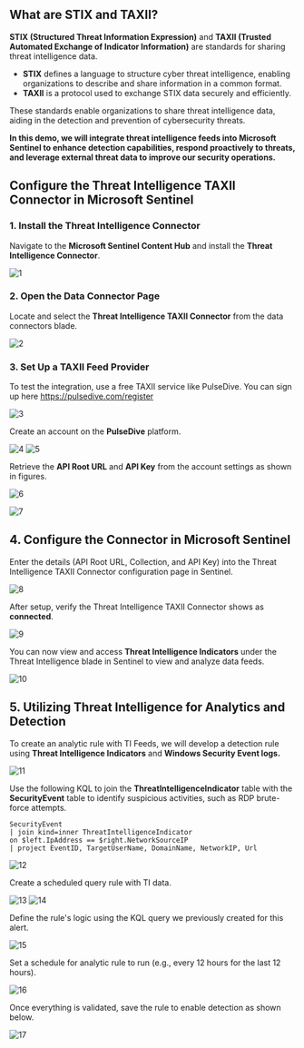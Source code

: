 ## What are STIX and TAXII?

**STIX (Structured Threat Information Expression)** and **TAXII (Trusted Automated Exchange of Indicator Information)** are standards for sharing threat intelligence data.

- **STIX** defines a language to structure cyber threat intelligence, enabling organizations to describe and share information in a common format.
- **TAXII** is a protocol used to exchange STIX data securely and efficiently.

These standards enable organizations to share threat intelligence data, aiding in the detection and prevention of cybersecurity threats.

**In this demo, we will integrate threat intelligence feeds into Microsoft Sentinel to enhance detection capabilities, respond proactively to threats, and leverage external threat data to improve our security operations.**

## Configure the Threat Intelligence TAXII Connector in Microsoft Sentinel

### 1. Install the Threat Intelligence Connector

Navigate to the **Microsoft Sentinel Content Hub** and install the **Threat Intelligence Connector**.

![1](https://github.com/user-attachments/assets/47dd785f-8e58-49f9-8851-b7e32785db36)


### 2. Open the Data Connector Page

Locate and select the **Threat Intelligence TAXII Connector** from the data connectors blade.

![2](https://github.com/user-attachments/assets/e08c5ff1-454b-4f0e-8adf-de9dd4c6f722)


### 3. Set Up a TAXII Feed Provider

To test the integration, use a free TAXII service like PulseDive. You can sign up here https://pulsedive.com/register

![3](https://github.com/user-attachments/assets/20e6a760-d2c8-42c4-95b0-77502780e070)


Create an account on the **PulseDive** platform.

![4](https://github.com/user-attachments/assets/93b9a33b-3c84-4a48-a3cb-04aa5ef6ac21)
![5](https://github.com/user-attachments/assets/737a2940-7a41-477b-8f69-bef74ec54172)


Retrieve the **API Root URL** and **API Key** from the account settings as shown in figures.

![6](https://github.com/user-attachments/assets/9c4d94a7-e568-49ca-b88c-bb892d2d4cb3)

![7](https://github.com/user-attachments/assets/454650f9-c7b6-44d0-88c2-25a0f865baf7)


## 4. Configure the Connector in Microsoft Sentinel

Enter the details (API Root URL, Collection, and API Key) into the Threat Intelligence TAXII Connector configuration page in Sentinel.

![8](https://github.com/user-attachments/assets/16d74d82-47d5-43e4-b355-e44e84f0a860)


After setup, verify the Threat Intelligence TAXII Connector shows as **connected**.

![9](https://github.com/user-attachments/assets/ae6450a3-898c-43dd-9a92-1fce15fc9bdf)


You can now view and access **Threat Intelligence Indicators** under the Threat Intelligence blade in Sentinel to view and analyze data feeds.

![10](https://github.com/user-attachments/assets/7a7ceddb-ef38-4571-884d-2a79001b76f2)


## 5. Utilizing Threat Intelligence for Analytics and Detection

To create an analytic rule with TI Feeds, we will develop a detection rule using **Threat Intelligence Indicators** and **Windows Security Event logs.**

![11](https://github.com/user-attachments/assets/48c0cfba-71ab-4bd0-bba7-97fb921efdf2)


Use the following KQL to join the **ThreatIntelligenceIndicator** table with the **SecurityEvent** table to identify suspicious activities, such as RDP brute-force attempts.

```kql
SecurityEvent
| join kind=inner ThreatIntelligenceIndicator
on $left.IpAddress == $right.NetworkSourceIP
| project EventID, TargetUserName, DomainName, NetworkIP, Url
```

![12](https://github.com/user-attachments/assets/12f077c3-2291-4ddf-aebc-cc4874056514)

Create a scheduled query rule with TI data.

![13](https://github.com/user-attachments/assets/332998e9-bf01-4081-97fe-3934546bb4ad)
![14](https://github.com/user-attachments/assets/4c8b65dc-32a5-4237-8e81-29a1e43f88c6)

Define the rule's logic using the KQL query we previously created for this alert.

![15](https://github.com/user-attachments/assets/2a8f777a-c8c2-4fd1-84d6-418bbb81423b)

Set a schedule for analytic rule to run (e.g., every 12 hours for the last 12 hours).

![16](https://github.com/user-attachments/assets/cbc6ff7d-3f5e-406b-b0a5-eb041d54139a)

Once everything is validated, save the rule to enable detection as shown below.

![17](https://github.com/user-attachments/assets/49e57aa6-cb92-4fb6-9b6b-e4d105f68f68)
